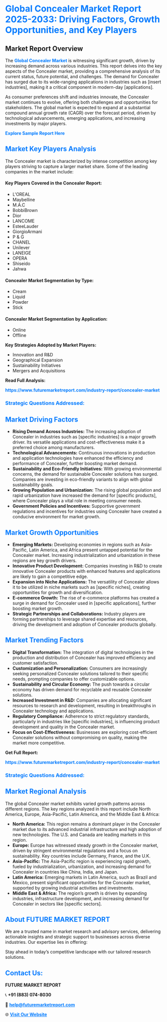 <h1 style="color: #007BFF;">Global Concealer Market Report 2025-2033: Driving Factors, Growth Opportunities, and Key Players</h1>

<section id="overview">
<h2>Market Report Overview</h2>
<p>The <a href="https://www.futuremarketreport.com/industry-report/concealer-market" style="color: #007BFF; text-decoration: none;"><strong>Global Concealer Market</strong></a> is witnessing significant growth, driven by increasing demand across various industries. This report delves into the key aspects of the Concealer market, providing a comprehensive analysis of its current status, future potential, and challenges. The demand for Concealer has surged due to its wide-ranging applications in industries such as [insert industries], making it a critical component in modern-day [applications].</p>
<p>As consumer preferences shift and industries innovate, the Concealer market continues to evolve, offering both challenges and opportunities for stakeholders. The global market is expected to expand at a substantial compound annual growth rate (CAGR) over the forecast period, driven by technological advancements, emerging applications, and increasing investments by major players.</p>
</section>

<section id="overview">
<p><a href="https://www.futuremarketreport.com/request-sample/reportId=92367" style="color: #007BFF; text-decoration: none;"><strong>Explore Sample Report Here</strong></a></p>
</section>

<section id="key-players">
<h2 style="color: #007BFF;">Market Key Players Analysis</h2>
<p>The Concealer market is characterized by intense competition among key players striving to capture a larger market share. Some of the leading companies in the market include:</p>
<h4>Key Players Covered in the Concealer Report:</h4>
<ul><li>L&#039;OREAL</li><li>Maybelline</li><li>M.A.C</li><li>BobbiBrown</li><li>Dior</li><li>LANCOME</li><li>EsteeLauder</li><li>GiorgioArmani</li><li>P &amp; G</li><li>CHANEL</li><li>Unilever</li><li>LANEIGE</li><li>OPERA</li><li>Shiseido</li><li>Jahwa</li></ul>
<h4>Concealer Market Segmentation by Type:</h4>
<ul><li>Cream</li><li>Liquid</li><li>Powder</li><li>Stick</li></ul>

<h4>Concealer Market Segmentation by Application:</h4>
<ul><li>Online</li><li>Offline</li></ul>
<p><strong>Key Strategies Adopted by Market Players:</strong></p>
<ul>
<li>Innovation and R&D</li>
<li>Geographical Expansion</li>
<li>Sustainability Initiatives</li>
<li>Mergers and Acquisitions</li>
</ul>
</section>

<section>
<p><strong>Read Full Analysis: </strong></p><a href="https://www.futuremarketreport.com/industry-report/concealer-market" style="color: #007BFF; text-decoration: none;"><strong>https://www.futuremarketreport.com/industry-report/concealer-market</strong></a>
<h3 style="color: #007BFF;">Strategic Questions Addressed:</h3>
</section>

<section id="driving-factors">
<h2 style="color: #007BFF;">Market Driving Factors</h2>
<ul>
<li><strong>Rising Demand Across Industries:</strong> The increasing adoption of Concealer in industries such as [specific industries] is a major growth driver. Its versatile applications and cost-effectiveness make it a preferred choice among manufacturers.</li>
<li><strong>Technological Advancements:</strong> Continuous innovations in production and application technologies have enhanced the efficiency and performance of Concealer, further boosting market demand.</li>
<li><strong>Sustainability and Eco-Friendly Initiatives:</strong> With growing environmental concerns, the demand for sustainable Concealer solutions has surged. Companies are investing in eco-friendly variants to align with global sustainability goals.</li>
<li><strong>Growing Population and Urbanization:</strong> The rising global population and rapid urbanization have increased the demand for [specific products], where Concealer plays a vital role in meeting consumer needs.</li>
<li><strong>Government Policies and Incentives:</strong> Supportive government regulations and incentives for industries using Concealer have created a conducive environment for market growth.</li>
</ul>
</section>

<section id="growth-opportunities">
<h2 style="color: #007BFF;">Market Growth Opportunities</h2>
<ul>
<li><strong>Emerging Markets:</strong> Developing economies in regions such as Asia-Pacific, Latin America, and Africa present untapped potential for the Concealer market. Increasing industrialization and urbanization in these regions are key growth drivers.</li>
<li><strong>Innovative Product Development:</strong> Companies investing in R&D to create innovative Concealer products with enhanced features and applications are likely to gain a competitive edge.</li>
<li><strong>Expansion into Niche Applications:</strong> The versatility of Concealer allows it to be utilized in niche markets such as [specific niches], creating opportunities for growth and diversification.</li>
<li><strong>E-commerce Growth:</strong> The rise of e-commerce platforms has created a surge in demand for Concealer used in [specific applications], further boosting market growth.</li>
<li><strong>Strategic Partnerships and Collaborations:</strong> Industry players are forming partnerships to leverage shared expertise and resources, driving the development and adoption of Concealer products globally.</li>
</ul>
</section>

<section id="trending-factors">
<h2 style="color: #007BFF;">Market Trending Factors</h2>
<ul>
<li><strong>Digital Transformation:</strong> The integration of digital technologies in the production and distribution of Concealer has improved efficiency and customer satisfaction.</li>
<li><strong>Customization and Personalization:</strong> Consumers are increasingly seeking personalized Concealer solutions tailored to their specific needs, prompting companies to offer customizable options.</li>
<li><strong>Sustainability and Circular Economy:</strong> The push towards a circular economy has driven demand for recyclable and reusable Concealer solutions.</li>
<li><strong>Increased Investment in R&D:</strong> Companies are allocating significant resources to research and development, resulting in breakthroughs in Concealer technology and applications.</li>
<li><strong>Regulatory Compliance:</strong> Adherence to strict regulatory standards, particularly in industries like [specific industries], is influencing product development and quality in the Concealer market.</li>
<li><strong>Focus on Cost-Effectiveness:</strong> Businesses are exploring cost-efficient Concealer solutions without compromising on quality, making the market more competitive.</li>
</ul>
</section>

<section>
<p><strong>Get Full Report: </strong></p><a href="https://www.futuremarketreport.com/industry-report/concealer-market" style="color: #007BFF; text-decoration: none;"><strong>https://www.futuremarketreport.com/industry-report/concealer-market</strong></a>
<h3 style="color: #007BFF;">Strategic Questions Addressed:</h3>
</section>


<section id="regional-analysis">
<h2 style="color: #007BFF;">Market Regional Analysis</h2>
<p>The global Concealer market exhibits varied growth patterns across different regions. The key regions analyzed in this report include North America, Europe, Asia-Pacific, Latin America, and the Middle East & Africa:</p>
<ul>
<li><strong>North America:</strong> This region remains a dominant player in the Concealer market due to its advanced industrial infrastructure and high adoption of new technologies. The U.S. and Canada are leading markets in this region.</li>
<li><strong>Europe:</strong> Europe has witnessed steady growth in the Concealer market, driven by stringent environmental regulations and a focus on sustainability. Key countries include Germany, France, and the U.K.</li>
<li><strong>Asia-Pacific:</strong> The Asia-Pacific region is experiencing rapid growth, fueled by industrialization, urbanization, and increasing demand for Concealer in countries like China, India, and Japan.</li>
<li><strong>Latin America:</strong> Emerging markets in Latin America, such as Brazil and Mexico, present significant opportunities for the Concealer market, supported by growing industrial activities and investments.</li>
<li><strong>Middle East & Africa:</strong> The region’s growth is driven by expanding industries, infrastructure development, and increasing demand for Concealer in sectors like [specific sectors].</li>
</ul>
</section>

<footer>
<h2 style="color: #007BFF;">About FUTURE MARKET REPORT</h2>
<p>We are a trusted name in market research and advisory services, delivering actionable insights and strategic support to businesses across diverse industries. Our expertise lies in offering:</p>

<p>Stay ahead in today’s competitive landscape with our tailored research solutions.</p>

<h2 style="color: #007BFF;">Contact Us:</h2>
<p><strong>FUTURE MARKET REPORT</strong></p>
<p>📞 <strong>+91 (883) 074-8030</strong></p>
<p>📧 <strong><a href="mailto:help@futuremarketreport.com" style="color: #007BFF;">help@futuremarketreport.com</a></strong></p>
<p>🌐 <strong><a href="https://www.futuremarketreport.com/" style="color: #007BFF;">Visit Our Website</a></strong></p>
</footer>
